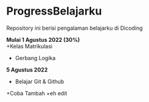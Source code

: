 # ProgressBelajarku
Repository ini berisi pengalaman belajarku di Dicoding

**Mulai 1 Agustus 2022 (30%)**  <br>
+Kelas Matrikulasi 
- Gerbang Logika

**5 Agustus 2022**  
- Belajar Git & Github

+Coba Tambah
+eh edit
